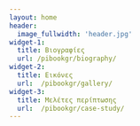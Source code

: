 ```yaml
---
layout: home
header:
  image_fullwidth: 'header.jpg'
widget-1:
  title: Βιογραφίες
  url: /pibookgr/biography/
widget-2:
  title: Εικόνες
  url:  /pibookgr/gallery/
widget-3: 
  title: Μελέτες περίπτωσης
  url:  /pibookgr/case-study/
---
```

